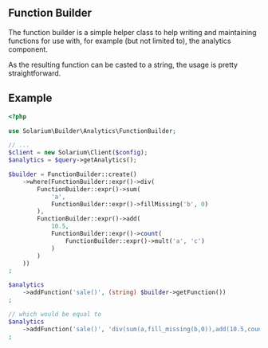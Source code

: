 Function Builder
------------------
The function builder is a simple helper class to help writing and maintaining functions for use with, for example (but not limited to), the analytics component.

As the resulting function can be casted to a string, the usage is pretty straightforward.

Example
-------
```php
<?php

use Solarium\Builder\Analytics\FunctionBuilder;

// ...
$client = new Solarium\Client($config);
$analytics = $query->getAnalytics();

$builder = FunctionBuilder::create()
    ->where(FunctionBuilder::expr()->div(
        FunctionBuilder::expr()->sum(
            'a',
            FunctionBuilder::expr()->fillMissing('b', 0)
        ),
        FunctionBuilder::expr()->add(
            10.5,
            FunctionBuilder::expr()->count(
                FunctionBuilder::expr()->mult('a', 'c')
            )
        )
    ))
;

$analytics
    ->addFunction('sale()', (string) $builder->getFunction())
;

// which would be equal to
$analytics
    ->addFunction('sale()', 'div(sum(a,fill_missing(b,0)),add(10.5,count(mult(a,c))))')
; 
```